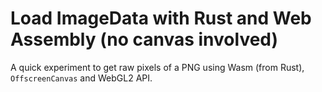# Load ImageData with Rust and Web Assembly (no canvas involved)

A quick experiment to get raw pixels of a PNG using Wasm (from Rust), `OffscreenCanvas` and WebGL2 API.
